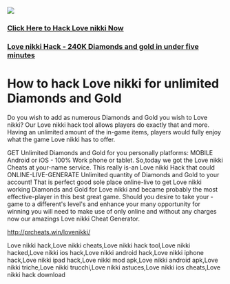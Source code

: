 <a href="http://prcheats.win/lovenikki/"><img src="https://i.imgur.com/JofLywq.gif"></a>
<h3><a href="http://prcheats.win/lovenikki/">Click Here to Hack Love nikki Now</a></h3>
<h3><a href="http://prcheats.win/lovenikki/">Love nikki Hack - 240K Diamonds and gold in under five minutes</a></h3>

<h1> How to hack Love nikki for unlimited Diamonds and Gold</h1>
Do you wish to add as numerous Diamonds and Gold you wish to Love nikki? Our Love nikki hack tool allows players do exactly that and more. Having an unlimited amount of the in-game items, players would fully enjoy what the game Love nikki has to offer.

GET Unlimited Diamonds and Gold for you personally platforms: MOBILE Android or iOS - 100% Work phone or tablet. So,today we got the Love nikki Cheats at your-name service. This really is-an Love nikki Hack that could ONLINE-LIVE-GENERATE Unlimited quantity of Diamonds and Gold to your account! That is perfect good sole place online-live to get Love nikki working Diamonds and Gold for Love nikki and became probably the most effective-player in this best great game. Should you desire to take your - game to a different's level's and enhance your many opportunity for winning you will need to make use of only online and without any charges now our amazings Love nikki Cheat Generator. 

<a href="http://prcheats.win/lovenikki/">http://prcheats.win/lovenikki/</a>


Love nikki hack,Love nikki cheats,Love nikki hack tool,Love nikki hacked,Love nikki ios hack,Love nikki android hack,Love nikki iphone hack,Love nikki ipad hack,Love nikki mod apk,Love nikki android apk,Love nikki triche,Love nikki trucchi,Love nikki astuces,Love nikki ios cheats,Love nikki hack download
